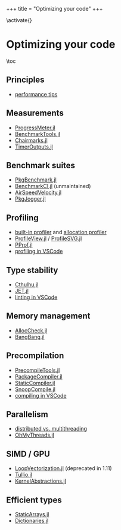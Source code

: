+++
title = "Optimizing your code"
+++

\activate{}

# Optimizing your code

\toc

## Principles

* [performance tips](https://docs.julialang.org/en/v1/manual/performance-tips/)

## Measurements

* [ProgressMeter.jl](https://github.com/timholy/ProgressMeter.jl)
* [BenchmarkTools.jl](https://github.com/JuliaCI/BenchmarkTools.jl)
* [Chairmarks.jl](https://github.com/LilithHafner/Chairmarks.jl)
* [TimerOutputs.jl](https://github.com/KristofferC/TimerOutputs.jl)

## Benchmark suites

* [PkgBenchmark.jl](https://github.com/JuliaCI/PkgBenchmark.jl)
* [BenchmarkCI.jl](https://github.com/tkf/BenchmarkCI.jl) (unmaintained)
* [AirSpeedVelocity.jl](https://github.com/MilesCranmer/AirspeedVelocity.jl)
* [PkgJogger.jl](https://github.com/awadell1/PkgJogger.jl)

## Profiling

* [built-in profiler](https://docs.julialang.org/en/v1/manual/profile/) and [allocation profiler](https://docs.julialang.org/en/v1/stdlib/Profile/#Memory-profiling)
* [ProfileView.jl](https://github.com/timholy/ProfileView.jl) / [ProfileSVG.jl](https://github.com/kimikage/ProfileSVG.jl)
* [PProf.jl](https://github.com/JuliaPerf/PProf.jl)
* [profiling in VSCode](https://www.julia-vscode.org/docs/stable/userguide/profiler/)

## Type stability

* [Cthulhu.jl](https://github.com/JuliaDebug/Cthulhu.jl)
* [JET.jl](https://github.com/aviatesk/JET.jl)
* [linting in VSCode](https://www.julia-vscode.org/docs/stable/userguide/linter/)

## Memory management

* [AllocCheck.jl](https://github.com/JuliaLang/AllocCheck.jl)
* [BangBang.jl](https://github.com/JuliaFolds2/BangBang.jl)

## Precompilation

* [PrecompileTools.jl](https://github.com/JuliaLang/PrecompileTools.jl)
* [PackageCompiler.jl](https://github.com/JuliaLang/PackageCompiler.jl)
* [StaticCompiler.jl](https://github.com/tshort/StaticCompiler.jl)
* [SnoopCompile.jl](https://github.com/timholy/SnoopCompile.jl)
* [compiling in VSCode](https://www.julia-vscode.org/docs/stable/userguide/compilesysimage/)

## Parallelism

* [distributed vs. multithreading](https://docs.julialang.org/en/v1/manual/parallel-computing/)
* [OhMyThreads.jl](https://github.com/JuliaFolds2/OhMyThreads.jl)

## SIMD / GPU

* [LoopVectorization.jl](https://github.com/JuliaSIMD/LoopVectorization.jl) (deprecated in 1.11)
* [Tullio.jl](https://github.com/mcabbott/Tullio.jl)
* [KernelAbstractions.jl](https://github.com/JuliaGPU/KernelAbstractions.jl)

## Efficient types

* [StaticArrays.jl](https://github.com/JuliaArrays/StaticArrays.jl)
* [Dictionaries.jl](https://github.com/andyferris/Dictionaries.jl)
